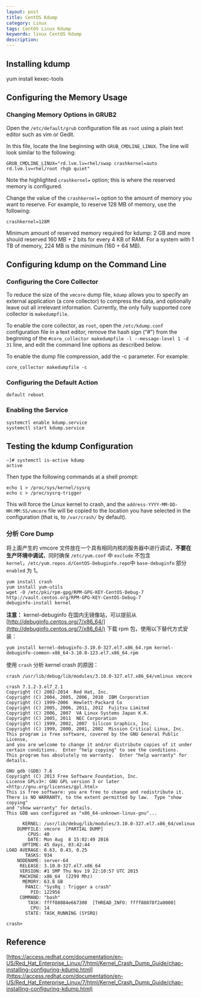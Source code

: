 ```yaml
---
layout: post
title: CentOS Kdump
category: Linux
tags: CentOS Linux Kdump
keywords: linux CentOS Kdump
description:
---
```


## Installing kdump

yum install kexec-tools

## Configuring the Memory Usage

### Changing Memory Options in GRUB2

Open the `/etc/default/grub` configuration file as `root` using a plain text editor such as vim or Gedit.

In this file, locate the line beginning with `GRUB_CMDLINE_LINUX`. The line will look similar to the following:

```
GRUB_CMDLINE_LINUX="rd.lvm.lv=rhel/swap crashkernel=auto rd.lvm.lv=rhel/root rhgb quiet"
```

Note the highlighted `crashkernel=` option; this is where the reserved memory is configured.

Change the value of the `crashkernel=` option to the amount of memory you want to reserve. For example, to reserve 128 MB of memory, use the following:

```
crashkernel=128M
```

Minimum amount of reserved memory required for kdump: 2 GB and more should reserved 160 MB + 2 bits for every 4 KB of RAM. For a system with 1 TB of memory, 224 MB is the minimum (160 + 64 MB).

## Configuring kdump on the Command Line

### Configuring the Core Collector

To reduce the size of the `vmcore` dump file, `kdump` allows you to specify an external application (a core collector) to compress the data, and optionally leave out all irrelevant information. Currently, the only fully supported core collector is `makedumpfile`.

To enable the core collector, as `root`, open the `/etc/kdump.conf` configuration file in a text editor, remove the hash sign (“#”) from the beginning of the `#core_collector makedumpfile -l --message-level 1 -d 31` line, and edit the command line options as described below.

To enable the dump file compression, add the -c parameter. For example:

```
core_collector makedumpfile -c
```

### Configuring the Default Action

`default reboot`

### Enabling the Service

```
systemctl enable kdump.service
systemctl start kdump.service
```

## Testing the kdump Configuration

```
~]# systemctl is-active kdump
active
```

Then type the following commands at a shell prompt:

```
echo 1 > /proc/sys/kernel/sysrq
echo c > /proc/sysrq-trigger
```

This will force the Linux kernel to crash, and the `address-YYYY-MM-DD-HH:MM:SS/vmcore` file will be copied to the location you have selected in the configuration (that is, to `/var/crash/` by default).

### 分析 Core Dump

将上面产生的 vmcore 文件放在一个具有相同内核的服务器中进行调试，**不要在生产环境中调试**，同时确保 `/etc/yum.conf` 中 `exclude` 不包含 `kernel`，`/etc/yum.repos.d/CentOS-Debuginfo.repo`中 `base-debuginfo` 部分 `enabled` 为 1。

```
yum install crash
yum install yum-utils
wget -O /etc/pki/rpm-gpg/RPM-GPG-KEY-CentOS-Debug-7 http://vault.centos.org/RPM-GPG-KEY-CentOS-Debug-7
debuginfo-install kernel
```

**注意：** kernel-debuginfo 在国内无镜像站，可以提前从 [http://debuginfo.centos.org/7/x86_64/](http://debuginfo.centos.org/7/x86_64/) 下载 rpm 包，使用以下替代方式安装：

```
yum install kernel-debuginfo-3.10.0-327.el7.x86_64.rpm kernel-debuginfo-common-x86_64-3.10.0-123.el7.x86_64.rpm
```

使用 `crash` 分析 kernel crash 的原因：

```
crash /usr/lib/debug/lib/modules/3.10.0-327.el7.x86_64/vmlinux vmcore

crash 7.1.2-3.el7_2.1
Copyright (C) 2002-2014  Red Hat, Inc.
Copyright (C) 2004, 2005, 2006, 2010  IBM Corporation
Copyright (C) 1999-2006  Hewlett-Packard Co
Copyright (C) 2005, 2006, 2011, 2012  Fujitsu Limited
Copyright (C) 2006, 2007  VA Linux Systems Japan K.K.
Copyright (C) 2005, 2011  NEC Corporation
Copyright (C) 1999, 2002, 2007  Silicon Graphics, Inc.
Copyright (C) 1999, 2000, 2001, 2002  Mission Critical Linux, Inc.
This program is free software, covered by the GNU General Public License,
and you are welcome to change it and/or distribute copies of it under
certain conditions.  Enter "help copying" to see the conditions.
This program has absolutely no warranty.  Enter "help warranty" for details.

GNU gdb (GDB) 7.6
Copyright (C) 2013 Free Software Foundation, Inc.
License GPLv3+: GNU GPL version 3 or later <http://gnu.org/licenses/gpl.html>
This is free software: you are free to change and redistribute it.
There is NO WARRANTY, to the extent permitted by law.  Type "show copying"
and "show warranty" for details.
This GDB was configured as "x86_64-unknown-linux-gnu"...

      KERNEL: /usr/lib/debug/lib/modules/3.10.0-327.el7.x86_64/vmlinux
    DUMPFILE: vmcore  [PARTIAL DUMP]
        CPUS: 40
        DATE: Mon Aug  8 15:02:49 2016
      UPTIME: 45 days, 03:42:44
LOAD AVERAGE: 0.63, 0.43, 0.25
       TASKS: 934
    NODENAME: server-64
     RELEASE: 3.10.0-327.el7.x86_64
     VERSION: #1 SMP Thu Nov 19 22:10:57 UTC 2015
     MACHINE: x86_64  (2299 Mhz)
      MEMORY: 63.8 GB
       PANIC: "SysRq : Trigger a crash"
         PID: 122956
     COMMAND: "bash"
        TASK: ffff88084e667300  [THREAD_INFO: ffff88078f2a0000]
         CPU: 14
       STATE: TASK_RUNNING (SYSRQ)

crash>
```

## Reference
[https://access.redhat.com/documentation/en-US/Red_Hat_Enterprise_Linux/7/html/Kernel_Crash_Dump_Guide/chap-installing-configuring-kdump.html](https://access.redhat.com/documentation/en-US/Red_Hat_Enterprise_Linux/7/html/Kernel_Crash_Dump_Guide/chap-installing-configuring-kdump.html)
